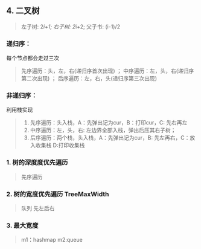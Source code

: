 
## 4. 二叉树
> 左子树: 2*i+1; 右子树: 2*i+2; 父子书: (i-1)/2
###  递归序：
每个节点都会走过三次
> 先序遍历：头，左，右(递归序首次出现) ；
> 中序遍历：左，头，右(递归序第二次出现) ；
> 后序遍历：左，右，头(递归序第三次出现)
### 非递归序：
利用栈实现
>1. 先序遍历：头入栈，A：先弹出记为cur，B：打印cur，C: 先右再左
> 2. 中序遍历：左，头，右: 左边界全部入栈，弹出后压其右子树；
> 3. 后序遍历：两个栈，头入栈，A：先弹出记为cur，B: 先左再右，C：放入收集栈  D:打印收集栈

### 1. 树的深度度优先遍历
> 先序遍历
### 2. 树的宽度优先遍历 TreeMaxWidth
>队列 先左后右
> 
 ### 3. 最大宽度
> m1：hashmap
> m2:queue